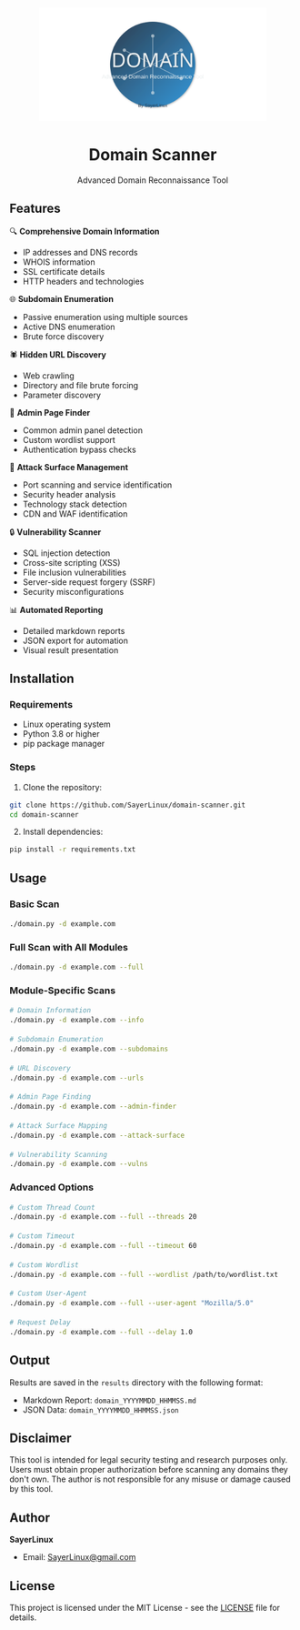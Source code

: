<div align="center">
  <img src="logo.svg" alt="Domain Scanner Logo" width="400">
  <h1>Domain Scanner</h1>
  <p>Advanced Domain Reconnaissance Tool</p>
</div>

## Features

🔍 **Comprehensive Domain Information**
- IP addresses and DNS records
- WHOIS information
- SSL certificate details
- HTTP headers and technologies

🌐 **Subdomain Enumeration**
- Passive enumeration using multiple sources
- Active DNS enumeration
- Brute force discovery

🕷️ **Hidden URL Discovery**
- Web crawling
- Directory and file brute forcing
- Parameter discovery

👑 **Admin Page Finder**
- Common admin panel detection
- Custom wordlist support
- Authentication bypass checks

🎯 **Attack Surface Management**
- Port scanning and service identification
- Security header analysis
- Technology stack detection
- CDN and WAF identification

🔒 **Vulnerability Scanner**
- SQL injection detection
- Cross-site scripting (XSS)
- File inclusion vulnerabilities
- Server-side request forgery (SSRF)
- Security misconfigurations

📊 **Automated Reporting**
- Detailed markdown reports
- JSON export for automation
- Visual result presentation

## Installation

### Requirements
- Linux operating system
- Python 3.8 or higher
- pip package manager

### Steps

1. Clone the repository:
```bash
git clone https://github.com/SayerLinux/domain-scanner.git
cd domain-scanner
```

2. Install dependencies:
```bash
pip install -r requirements.txt
```

## Usage

### Basic Scan
```bash
./domain.py -d example.com
```

### Full Scan with All Modules
```bash
./domain.py -d example.com --full
```

### Module-Specific Scans
```bash
# Domain Information
./domain.py -d example.com --info

# Subdomain Enumeration
./domain.py -d example.com --subdomains

# URL Discovery
./domain.py -d example.com --urls

# Admin Page Finding
./domain.py -d example.com --admin-finder

# Attack Surface Mapping
./domain.py -d example.com --attack-surface

# Vulnerability Scanning
./domain.py -d example.com --vulns
```

### Advanced Options
```bash
# Custom Thread Count
./domain.py -d example.com --full --threads 20

# Custom Timeout
./domain.py -d example.com --full --timeout 60

# Custom Wordlist
./domain.py -d example.com --full --wordlist /path/to/wordlist.txt

# Custom User-Agent
./domain.py -d example.com --full --user-agent "Mozilla/5.0"

# Request Delay
./domain.py -d example.com --full --delay 1.0
```

## Output

Results are saved in the `results` directory with the following format:
- Markdown Report: `domain_YYYYMMDD_HHMMSS.md`
- JSON Data: `domain_YYYYMMDD_HHMMSS.json`

## Disclaimer

This tool is intended for legal security testing and research purposes only. Users must obtain proper authorization before scanning any domains they don't own. The author is not responsible for any misuse or damage caused by this tool.

## Author

**SayerLinux**
- Email: SayerLinux@gmail.com

## License

This project is licensed under the MIT License - see the [LICENSE](LICENSE) file for details.